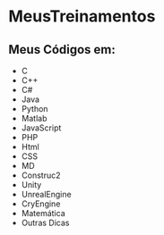 # MeusTreinamentos

## Meus Códigos em:
 - C
 - C++
 - C#
 - Java
 - Python
 - Matlab
 - JavaScript
 - PHP
 - Html
 - CSS
 - MD
 - Construc2
 - Unity
 - UnrealEngine
 - CryEngine
 - Matemática
 - Outras Dicas
